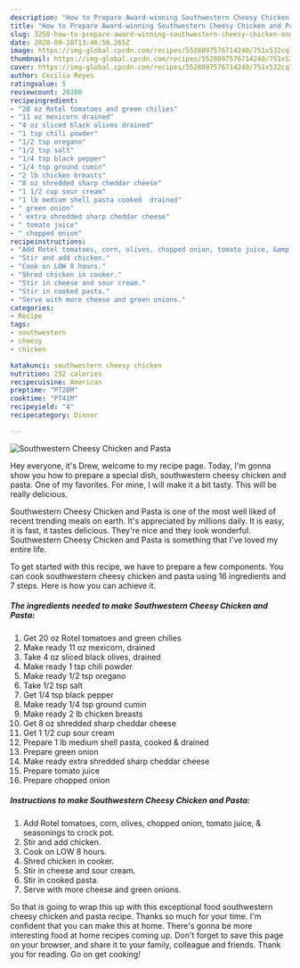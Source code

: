 ```yaml
---
description: "How to Prepare Award-winning Southwestern Cheesy Chicken and Pasta"
title: "How to Prepare Award-winning Southwestern Cheesy Chicken and Pasta"
slug: 3258-how-to-prepare-award-winning-southwestern-cheesy-chicken-and-pasta
date: 2020-09-28T13:46:50.265Z
image: https://img-global.cpcdn.com/recipes/5528097576714240/751x532cq70/southwestern-cheesy-chicken-and-pasta-recipe-main-photo.jpg
thumbnail: https://img-global.cpcdn.com/recipes/5528097576714240/751x532cq70/southwestern-cheesy-chicken-and-pasta-recipe-main-photo.jpg
cover: https://img-global.cpcdn.com/recipes/5528097576714240/751x532cq70/southwestern-cheesy-chicken-and-pasta-recipe-main-photo.jpg
author: Cecilia Reyes
ratingvalue: 5
reviewcount: 20280
recipeingredient:
- "20 oz Rotel tomatoes and green chilies"
- "11 oz mexicorn drained"
- "4 oz sliced black olives drained"
- "1 tsp chili powder"
- "1/2 tsp oregano"
- "1/2 tsp salt"
- "1/4 tsp black pepper"
- "1/4 tsp ground cumin"
- "2 lb chicken breasts"
- "8 oz shredded sharp cheddar cheese"
- "1 1/2 cup sour cream"
- "1 lb medium shell pasta cooked  drained"
- " green onion"
- " extra shredded sharp cheddar cheese"
- " tomato juice"
- " chopped onion"
recipeinstructions:
- "Add Rotel tomatoes, corn, olives, chopped onion, tomato juice, &amp; seasonings to crock pot."
- "Stir and add chicken."
- "Cook on LOW 8 hours."
- "Shred chicken in cooker."
- "Stir in cheese and sour cream."
- "Stir in cooked pasta."
- "Serve with more cheese and green onions."
categories:
- Recipe
tags:
- southwestern
- cheesy
- chicken

katakunci: southwestern cheesy chicken 
nutrition: 252 calories
recipecuisine: American
preptime: "PT28M"
cooktime: "PT41M"
recipeyield: "4"
recipecategory: Dinner

---
```



![Southwestern Cheesy Chicken and Pasta](https://img-global.cpcdn.com/recipes/5528097576714240/751x532cq70/southwestern-cheesy-chicken-and-pasta-recipe-main-photo.jpg)

Hey everyone, it's Drew, welcome to my recipe page. Today, I'm gonna show you how to prepare a special dish, southwestern cheesy chicken and pasta. One of my favorites. For mine, I will make it a bit tasty. This will be really delicious.

Southwestern Cheesy Chicken and Pasta is one of the most well liked of recent trending meals on earth. It's appreciated by millions daily. It is easy, it is fast, it tastes delicious. They're nice and they look wonderful. Southwestern Cheesy Chicken and Pasta is something that I've loved my entire life.




To get started with this recipe, we have to prepare a few components. You can cook southwestern cheesy chicken and pasta using 16 ingredients and 7 steps. Here is how you can achieve it.

<!--inarticleads1-->

##### The ingredients needed to make Southwestern Cheesy Chicken and Pasta:

1. Get 20 oz Rotel tomatoes and green chilies
1. Make ready 11 oz mexicorn, drained
1. Take 4 oz sliced black olives, drained
1. Make ready 1 tsp chili powder
1. Make ready 1/2 tsp oregano
1. Take 1/2 tsp salt
1. Get 1/4 tsp black pepper
1. Make ready 1/4 tsp ground cumin
1. Make ready 2 lb chicken breasts
1. Get 8 oz shredded sharp cheddar cheese
1. Get 1 1/2 cup sour cream
1. Prepare 1 lb medium shell pasta, cooked &amp; drained
1. Prepare  green onion
1. Make ready  extra shredded sharp cheddar cheese
1. Prepare  tomato juice
1. Prepare  chopped onion




<!--inarticleads2-->

##### Instructions to make Southwestern Cheesy Chicken and Pasta:

1. Add Rotel tomatoes, corn, olives, chopped onion, tomato juice, &amp; seasonings to crock pot.
1. Stir and add chicken.
1. Cook on LOW 8 hours.
1. Shred chicken in cooker.
1. Stir in cheese and sour cream.
1. Stir in cooked pasta.
1. Serve with more cheese and green onions.




So that is going to wrap this up with this exceptional food southwestern cheesy chicken and pasta recipe. Thanks so much for your time. I'm confident that you can make this at home. There's gonna be more interesting food at home recipes coming up. Don't forget to save this page on your browser, and share it to your family, colleague and friends. Thank you for reading. Go on get cooking!
